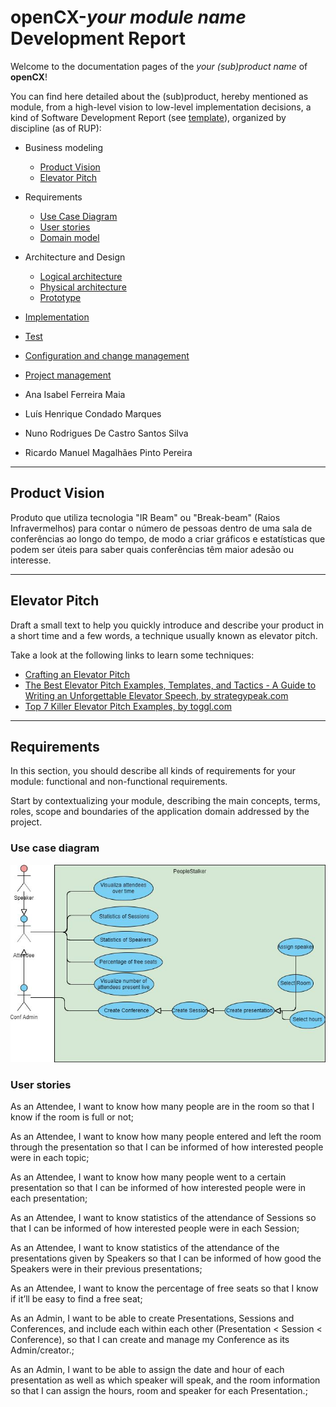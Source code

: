 # openCX-*your module name* Development Report

Welcome to the documentation pages of the *your (sub)product name* of **openCX**!

You can find here detailed about the (sub)product, hereby mentioned as module, from a high-level vision to low-level implementation decisions, a kind of Software Development Report (see [template](https://github.com/softeng-feup/open-cx/blob/master/docs/templates/Development-Report.md)), organized by discipline (as of RUP):

* Business modeling
  * [Product Vision](#Product-Vision)
  * [Elevator Pitch](#Elevator-Pitch)
* Requirements
  * [Use Case Diagram](#Use-case-diagram)
  * [User stories](#User-stories)
  * [Domain model](#Domain-model)
* Architecture and Design
  * [Logical architecture](#Logical-architecture)
  * [Physical architecture](#Physical-architecture)
  * [Prototype](#Prototype)
* [Implementation](#Implementation)
* [Test](#Test)
* [Configuration and change management](#Configuration-and-change-management)
* [Project management](#Project-management)


* Ana Isabel Ferreira Maia
* Luís Henrique Condado Marques
* Nuno Rodrigues De Castro Santos Silva
* Ricardo Manuel Magalhães Pinto Pereira

---

## Product Vision
Produto que utiliza tecnologia "IR Beam" ou "Break-beam" (Raios Infravermelhos) para contar o número de pessoas dentro de uma sala de conferências ao longo do tempo, de modo a criar gráficos e estatísticas que podem ser úteis para saber quais conferências têm maior adesão ou interesse.


---
## Elevator Pitch
Draft a small text to help you quickly introduce and describe your product in a short time and a few words, a technique usually known as elevator pitch.

Take a look at the following links to learn some techniques:
* [Crafting an Elevator Pitch](https://www.mindtools.com/pages/article/elevator-pitch.htm)
* [The Best Elevator Pitch Examples, Templates, and Tactics - A Guide to Writing an Unforgettable Elevator Speech, by strategypeak.com](https://strategypeak.com/elevator-pitch-examples/)
* [Top 7 Killer Elevator Pitch Examples, by toggl.com](https://blog.toggl.com/elevator-pitch-examples/)

---
## Requirements

In this section, you should describe all kinds of requirements for your module: functional and non-functional requirements.

Start by contextualizing your module, describing the main concepts, terms, roles, scope and boundaries of the application domain addressed by the project.

### Use case diagram


![Use Case](https://github.com/softeng-feup/open-cx-peoplestalker/blob/master/use_cases.JPG)

### User stories

As an Attendee, I want to know how many people are in the room so that I know if the room is full or not;

As an Attendee, I want to know how many people entered and left the room through the presentation so that I can be informed of how interested people were in each topic;

As an Attendee, I want to know how many people went to a certain presentation so that I can be informed of how interested people were in each presentation;

As an Attendee, I want to know statistics of the attendance of Sessions so that I can be informed of how interested people were in each Session;

As an Attendee, I want to know statistics of the attendance of the presentations given by Speakers so that I can be informed of how good the Speakers were in their previous presentations;

As an Attendee, I want to know the percentage of free seats so that I know if it’ll be easy to find a free seat;

As an Admin, I want to be able to create Presentations, Sessions and Conferences, and include each within each other (Presentation < Session < Conference), so that I can create and manage my Conference as its Admin/creator.;

As an Admin, I want to be able to assign the date and hour of each presentation as well as which speaker will speak, and the room information so that I can assign the hours, room and speaker for each Presentation.;
